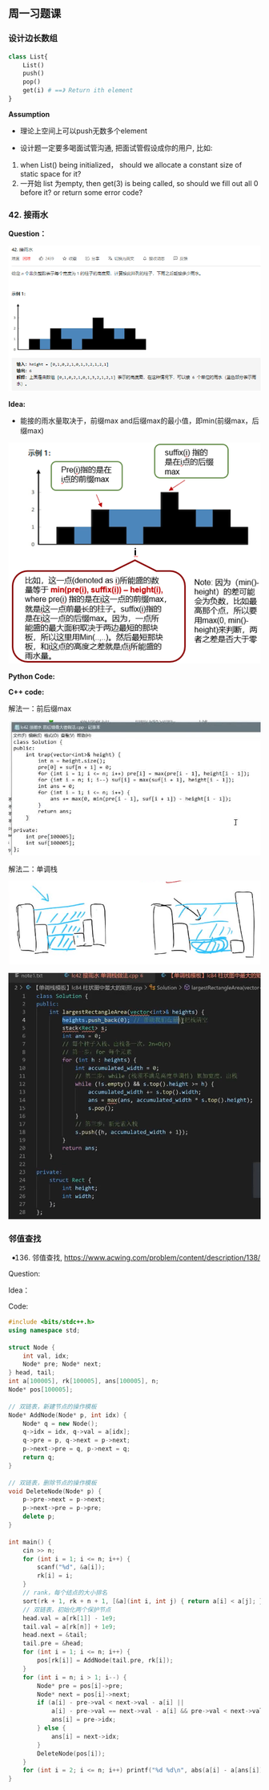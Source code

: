 ## 周一习题课

### 设计边长数组

```python
class List{
    List()
    push()
    pop()
    get(i) # ==》 Return ith element
}
```

**Assumption**

- 理论上空间上可以push无数多个element

- 设计题一定要多喝面试管沟通, 把面试管假设成你的用户, 比如:

1. when List() being initialized， should we allocate  a constant size of static space for it? 
2. 一开始 list 为empty, then get(3) is being called, so should we fill out all 0 before it? or return some error code?

### 42. 接雨水

**Question：**

![image-20210626144113202](img/image-20210626144113202.png)

**Idea:**

- 能接的雨水量取决于，前缀max and后缀max的最小值，即min(前缀max，后缀max)

![image-20210626161604039](img/image-20210626161604039.png)

**Python Code:**



**C++ code:**

解法一：前后缀max

![image-20210626144351675](img/image-20210626144351675.png)

解法二：单调栈

![image-20210626151210627](img/image-20210626151210627.png)

![image-20210626152038863](img/image-20210626152038863.png)



### 邻值查找

- 136. 邻值查找, https://www.acwing.com/problem/content/description/138/

Question:

Idea：

Code:

```c++
#include <bits/stdc++.h>
using namespace std;

struct Node {
    int val, idx;
    Node* pre; Node* next;
} head, tail;
int a[100005], rk[100005], ans[100005], n;
Node* pos[100005];

// 双链表，新建节点的操作模板
Node* AddNode(Node* p, int idx) {
    Node* q = new Node();
    q->idx = idx, q->val = a[idx];
    q->pre = p, q->next = p->next;
    p->next->pre = q, p->next = q;
    return q;
}

// 双链表，删除节点的操作模板
void DeleteNode(Node* p) {
    p->pre->next = p->next;
    p->next->pre = p->pre;
    delete p;
}

int main() {
    cin >> n;
    for (int i = 1; i <= n; i++) {
        scanf("%d", &a[i]);
        rk[i] = i;
    }
    // rank，每个结点的大小排名
    sort(rk + 1, rk + n + 1, [&a](int i, int j) { return a[i] < a[j]; });
    // 双链表，初始化两个保护节点
    head.val = a[rk[1]] - 1e9;
    tail.val = a[rk[n]] + 1e9;
    head.next = &tail;
    tail.pre = &head;
    for (int i = 1; i <= n; i++) {
        pos[rk[i]] = AddNode(tail.pre, rk[i]);
    }
    for (int i = n; i > 1; i--) {
        Node* pre = pos[i]->pre;
        Node* next = pos[i]->next;
        if (a[i] - pre->val < next->val - a[i] ||
            a[i] - pre->val == next->val - a[i] && pre->val < next->val) {
            ans[i] = pre->idx;    
        } else {
            ans[i] = next->idx;
        }
        DeleteNode(pos[i]);
    }
    for (int i = 2; i <= n; i++) printf("%d %d\n", abs(a[i] - a[ans[i]]), ans[i]);
}
```













